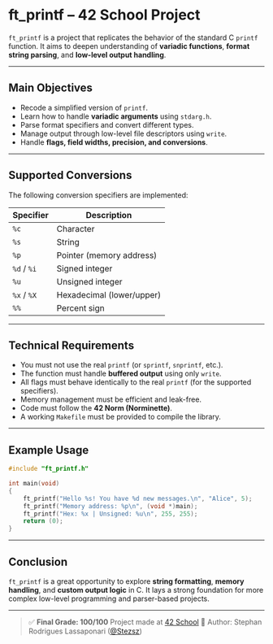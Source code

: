 # ft_printf – 42 School Project

`ft_printf` is a project that replicates the behavior of the standard C `printf` function.
It aims to deepen understanding of **variadic functions**, **format string parsing**, and **low-level output handling**.

---

## Main Objectives

- Recode a simplified version of `printf`.
- Learn how to handle **variadic arguments** using `stdarg.h`.
- Parse format specifiers and convert different types.
- Manage output through low-level file descriptors using `write`.
- Handle **flags, field widths, precision, and conversions**.

---

## Supported Conversions

The following conversion specifiers are implemented:

| Specifier | Description               |
|-----------|---------------------------|
| `%c`      | Character                 |
| `%s`      | String                    |
| `%p`      | Pointer (memory address)  |
| `%d` / `%i` | Signed integer          |
| `%u`      | Unsigned integer          |
| `%x` / `%X` | Hexadecimal (lower/upper) |
| `%%`      | Percent sign              |

---

## Technical Requirements

- You must not use the real `printf` (or `sprintf`, `snprintf`, etc.).
- The function must handle **buffered output** using only `write`.
- All flags must behave identically to the real `printf` (for the supported specifiers).
- Memory management must be efficient and leak-free.
- Code must follow the **42 Norm (Norminette)**.
- A working `Makefile` must be provided to compile the library.

---

## Example Usage

```c
#include "ft_printf.h"

int main(void)
{
    ft_printf("Hello %s! You have %d new messages.\n", "Alice", 5);
    ft_printf("Memory address: %p\n", (void *)main);
    ft_printf("Hex: %x | Unsigned: %u\n", 255, 255);
    return (0);
}
```

---

## Conclusion

`ft_printf` is a great opportunity to explore **string formatting**, **memory handling**, and **custom output logic** in C.
It lays a strong foundation for more complex low-level programming and parser-based projects.

---

> ✅ **Final Grade: 100/100**
> Project made at [42 School](https://www.42lisboa.com/pt/)
> 👤 Author: Stephan Rodrigues Lassaponari ([@Stezsz](https://github.com/Stezsz))
